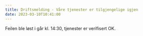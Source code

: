 ```yaml
---
title: Driftsmelding - Våre tjenester er tilgjengelige igjen 
date: 2023-03-10T10:41:00
---
```

Feilen ble løst i går kl. 14:30, tjenester er verifisert OK.
